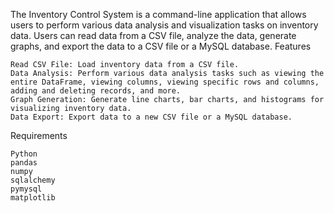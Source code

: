 The Inventory Control System is a command-line application that allows users to perform various data analysis and visualization tasks on inventory data. Users can read data from a CSV file, analyze the data, generate graphs, and export the data to a CSV file or a MySQL database.
Features

    Read CSV File: Load inventory data from a CSV file.
    Data Analysis: Perform various data analysis tasks such as viewing the entire DataFrame, viewing columns, viewing specific rows and columns, adding and deleting records, and more.
    Graph Generation: Generate line charts, bar charts, and histograms for visualizing inventory data.
    Data Export: Export data to a new CSV file or a MySQL database.

Requirements

    Python 
    pandas
    numpy
    sqlalchemy
    pymysql
    matplotlib
